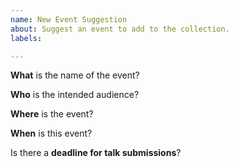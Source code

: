 ```yaml
---
name: New Event Suggestion
about: Suggest an event to add to the collection.
labels: 

---
```


**What** is the name of the event?

**Who** is the intended audience?

**Where** is the event?

**When** is this event?

Is there a **deadline for talk submissions**?
